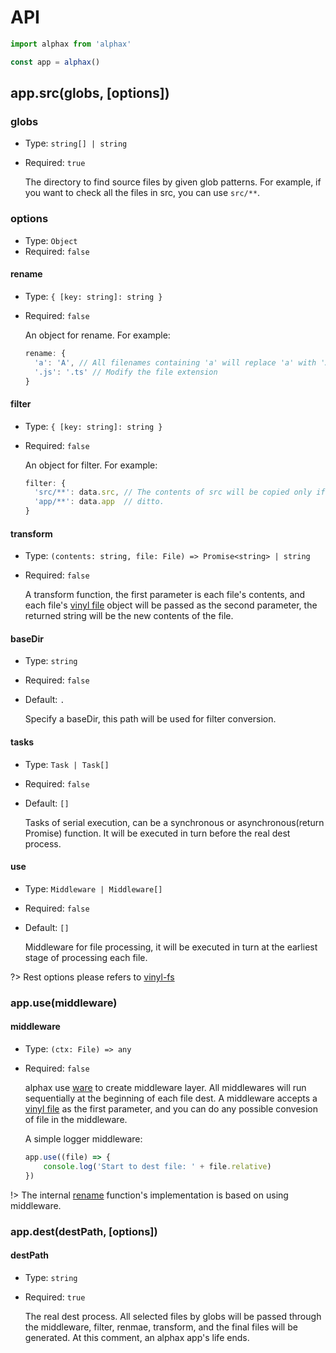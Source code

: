 # API

```js
import alphax from 'alphax'

const app = alphax()
```

## app.src(globs, [options])

### globs

- Type: `string[] | string`
- Required: `true`

  The directory to find source files by given glob patterns. For example, if you want to check all the files in src, you can use `src/**`.

### options

- Type: `Object`
- Required: `false`

#### rename

- Type: `{ [key: string]: string }`
- Required: `false`

  An object for rename. For example:
  
  ```js
  rename: {
    'a': 'A', // All filenames containing 'a' will replace 'a' with 'A'
    '.js': '.ts' // Modify the file extension
  }
  ```

#### filter

- Type: `{ [key: string]: string }`
- Required: `false`

  An object for filter. For example:
  
  ```js
  filter: {
    'src/**': data.src, // The contents of src will be copied only if data.src is true 
    'app/**': data.app  // ditto.
  }
  ```

#### transform

- Type: `(contents: string, file: File) => Promise<string> | string`
- Required: `false`

  A transform function, the first parameter is each file's contents, and each file's [vinyl file](https://github.com/gulpjs/vinyl) object will be passed as the second parameter, the returned string will be the new contents of the file.

#### baseDir

- Type: `string`
- Required: `false`
- Default: `.`

  Specify a baseDir, this path will be used for filter conversion.


#### tasks

- Type: `Task | Task[]`
- Required: `false`
- Default: `[]`

  Tasks of serial execution, can be a synchronous or asynchronous(return Promise) function. It will be executed in turn before the real dest process.


#### use

- Type: `Middleware | Middleware[]`
- Required: `false`
- Default: `[]`

  Middleware for file processing, it will be executed in turn at the earliest stage of processing each file.
 

?> Rest options please refers to [vinyl-fs](https://github.com/gulpjs/vinyl-fs)
  

### app.use(middleware)

#### middleware

- Type: `(ctx: File) => any`
- Required: `false`

  alphax use [ware](https://github.com/segmentio/ware) to create middleware layer. All middlewares will run sequentially at the beginning of each file dest. A middleware accepts a [vinyl file](https://github.com/gulpjs/vinyl) as the first parameter, and you can do any possible convesion of file in the middleware. 
  
  A simple logger middleware:
  
  ```js
  app.use((file) => {
	  console.log('Start to dest file: ' + file.relative)
  })
  ```
  
!> The internal [rename](#options-rename) function's implementation is based on using middleware. 
  
  
### app.dest(destPath, [options])

#### destPath

- Type: `string`
- Required: `true`

  The real dest process. All selected files by globs will be passed through the middleware, filter, renmae, transform, and the final files will be generated. At this comment, an alphax app's life ends.
  
